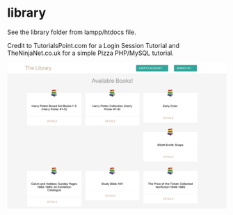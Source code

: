 # library
See the library folder from lampp/htdocs file.

Credit to TutorialsPoint.com for a Login Session Tutorial and TheNinjaNet.co.uk for a simple Pizza PHP/MySQL tutorial.

![Library_Sample_Screenshot](Library_Sample_Screenshot.png?raw=true "Library_Sample_Screenshot")

